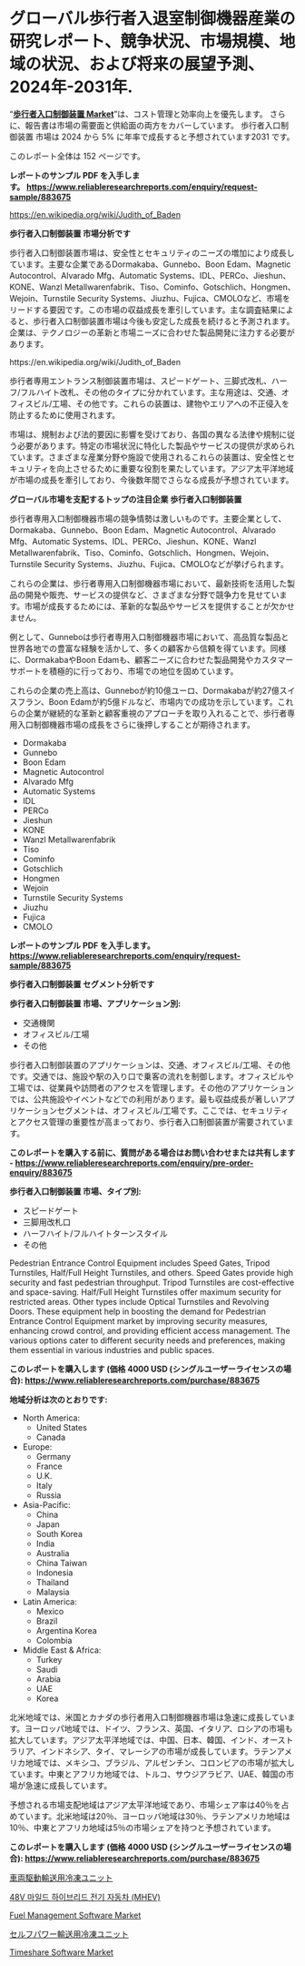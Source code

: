 <p><h1>グローバル歩行者入退室制御機器産業の研究レポート、競争状況、市場規模、地域の状況、および将来の展望予測、2024年-2031年.</h1></p><p>&ldquo;<strong><a href="https://www.reliableresearchreports.com/pedestrian-entrance-control-equipment-r883675">歩行者入口制御装置 Market</a></strong>&rdquo;は、コスト管理と効率向上を優先します。 さらに、報告書は市場の需要面と供給面の両方をカバーしています。 歩行者入口制御装置 市場は 2024 から 5% に年率で成長すると予想されています2031 です。</p>
<p>このレポート全体は 152 ページです。</p>
<p><strong>レポートのサンプル PDF を入手します。&nbsp;<a href="https://www.reliableresearchreports.com/enquiry/request-sample/883675">https://www.reliableresearchreports.com/enquiry/request-sample/883675</a></strong></p>
<p><a href="https://en.wikipedia.org/wiki/Judith_of_Baden">https://en.wikipedia.org/wiki/Judith_of_Baden</a></p>
<p><strong>歩行者入口制御装置 市場分析です</strong></p>
<p><p>歩行者入口制御装置市場は、安全性とセキュリティのニーズの増加により成長しています。主要な企業であるDormakaba、Gunnebo、Boon Edam、Magnetic Autocontrol、Alvarado Mfg、Automatic Systems、IDL、PERCo、Jieshun、KONE、Wanzl Metallwarenfabrik、Tiso、Cominfo、Gotschlich、Hongmen、Wejoin、Turnstile Security Systems、Jiuzhu、Fujica、CMOLOなど、市場をリードする要因です。この市場の収益成長を牽引しています。主な調査結果によると、歩行者入口制御装置市場は今後も安定した成長を続けると予測されます。企業は、テクノロジーの革新と市場ニーズに合わせた製品開発に注力する必要があります。</p></p>
<p>https://en.wikipedia.org/wiki/Judith_of_Baden</p>
<p><p>歩行者専用エントランス制御装置市場は、スピードゲート、三脚式改札、ハーフ/フルハイト改札、その他のタイプに分かれています。主な用途は、交通、オフィスビル/工場、その他です。これらの装置は、建物やエリアへの不正侵入を防止するために使用されます。 </p><p>市場は、規制および法的要因に影響を受けており、各国の異なる法律や規制に従う必要があります。特定の市場状況に特化した製品やサービスの提供が求められています。さまざまな産業分野や施設で使用されるこれらの装置は、安全性とセキュリティを向上させるために重要な役割を果たしています。アジア太平洋地域が市場の成長を牽引しており、今後数年間でさらなる成長が予想されています。</p></p>
<p><strong>グローバル市場を支配するトップの注目企業 歩行者入口制御装置</strong></p>
<p><p>歩行者専用入口制御機器市場の競争情勢は激しいものです。主要企業として、Dormakaba、Gunnebo、Boon Edam、Magnetic Autocontrol、Alvarado Mfg、Automatic Systems、IDL、PERCo、Jieshun、KONE、Wanzl Metallwarenfabrik、Tiso、Cominfo、Gotschlich、Hongmen、Wejoin、Turnstile Security Systems、Jiuzhu、Fujica、CMOLOなどが挙げられます。</p><p>これらの企業は、歩行者専用入口制御機器市場において、最新技術を活用した製品の開発や販売、サービスの提供など、さまざまな分野で競争力を見せています。市場が成長するためには、革新的な製品やサービスを提供することが欠かせません。</p><p>例として、Gunneboは歩行者専用入口制御機器市場において、高品質な製品と世界各地での豊富な経験を活かして、多くの顧客から信頼を得ています。同様に、DormakabaやBoon Edamも、顧客ニーズに合わせた製品開発やカスタマーサポートを積極的に行っており、市場での地位を固めています。</p><p>これらの企業の売上高は、Gunneboが約10億ユーロ、Dormakabaが約27億スイスフラン、Boon Edamが約5億ドルなど、市場内での成功を示しています。これらの企業が継続的な革新と顧客重視のアプローチを取り入れることで、歩行者専用入口制御機器市場の成長をさらに後押しすることが期待されます。</p></p>
<p><ul><li>Dormakaba</li><li>Gunnebo</li><li>Boon Edam</li><li>Magnetic Autocontrol</li><li>Alvarado Mfg</li><li>Automatic Systems</li><li>IDL</li><li>PERCo</li><li>Jieshun</li><li>KONE</li><li>Wanzl Metallwarenfabrik</li><li>Tiso</li><li>Cominfo</li><li>Gotschlich</li><li>Hongmen</li><li>Wejoin</li><li>Turnstile Security Systems</li><li>Jiuzhu</li><li>Fujica</li><li>CMOLO</li></ul></p>
<p><strong>レポートのサンプル PDF を入手します。 <a href="https://www.reliableresearchreports.com/enquiry/request-sample/883675">https://www.reliableresearchreports.com/enquiry/request-sample/883675</a></strong></p>
<p><strong>歩行者入口制御装置 セグメント分析です</strong></p>
<p><strong>歩行者入口制御装置 市場、アプリケーション別:</strong></p>
<p><ul><li>交通機関</li><li>オフィスビル/工場</li><li>その他</li></ul></p>
<p><p>歩行者入口制御装置のアプリケーションは、交通、オフィスビル/工場、その他です。交通では、施設や駅の入り口で乗客の流れを制御します。オフィスビルや工場では、従業員や訪問者のアクセスを管理します。その他のアプリケーションでは、公共施設やイベントなどでの利用があります。最も収益成長が著しいアプリケーションセグメントは、オフィスビル/工場です。ここでは、セキュリティとアクセス管理の重要性が高まっており、歩行者入口制御装置が需要されています。</p></p>
<p><strong>このレポートを購入する前に、質問がある場合はお問い合わせまたは共有します - <a href="https://www.reliableresearchreports.com/enquiry/pre-order-enquiry/883675">https://www.reliableresearchreports.com/enquiry/pre-order-enquiry/883675</a></strong></p>
<p><strong>歩行者入口制御装置 市場、タイプ別:</strong></p>
<p><ul><li>スピードゲート</li><li>三脚用改札口</li><li>ハーフハイト/フルハイトターンスタイル</li><li>その他</li></ul></p>
<p><p>Pedestrian Entrance Control Equipment includes Speed Gates, Tripod Turnstiles, Half/Full Height Turnstiles, and others. Speed Gates provide high security and fast pedestrian throughput. Tripod Turnstiles are cost-effective and space-saving. Half/Full Height Turnstiles offer maximum security for restricted areas. Other types include Optical Turnstiles and Revolving Doors. These equipment help in boosting the demand for Pedestrian Entrance Control Equipment market by improving security measures, enhancing crowd control, and providing efficient access management. The various options cater to different security needs and preferences, making them essential in various industries and public spaces.</p></p>
<p><strong>このレポートを購入します (価格 4000 USD (シングルユーザーライセンスの場合): <a href="https://www.reliableresearchreports.com/purchase/883675">https://www.reliableresearchreports.com/purchase/883675</a></strong></p>
<p><strong>地域分析は次のとおりです:</strong></p>
<p><ul>
    <li>
        North America:
        <ul>
            <li>United States</li>
            <li>Canada</li>
        </ul>
    </li>
    <li>
        Europe:
        <ul>
            <li>Germany</li>
            <li>France</li>
            <li>U.K.</li>
            <li>Italy</li>
            <li>Russia</li>
        </ul>
    </li>
    <li>
        Asia-Pacific:
        <ul>
            <li>China</li>
            <li>Japan</li>
            <li>South Korea</li>
            <li>India</li>
            <li>Australia</li>
            <li>China Taiwan</li>
            <li>Indonesia</li>
            <li>Thailand</li>
            <li>Malaysia</li>
        </ul>
    </li>
    <li>
        Latin America:
        <ul>
            <li>Mexico</li>
            <li>Brazil</li>
            <li>Argentina Korea</li>
            <li>Colombia</li>
        </ul>
    </li>
    <li>
        Middle East & Africa:
        <ul>
            <li>Turkey</li>
            <li>Saudi</li>
            <li>Arabia</li>
            <li>UAE</li>
            <li>Korea</li>
        </ul>
    </li>
    </ul></p>
<p><p>北米地域では、米国とカナダの歩行者用入口制御機器市場は急速に成長しています。ヨーロッパ地域では、ドイツ、フランス、英国、イタリア、ロシアの市場も拡大しています。アジア太平洋地域では、中国、日本、韓国、インド、オーストラリア、インドネシア、タイ、マレーシアの市場が成長しています。ラテンアメリカ地域では、メキシコ、ブラジル、アルゼンチン、コロンビアの市場が拡大しています。中東とアフリカ地域では、トルコ、サウジアラビア、UAE、韓国の市場が急速に成長しています。</p><p>予想される市場支配地域はアジア太平洋地域であり、市場シェア率は40％を占めています。北米地域は20％、ヨーロッパ地域は30％、ラテンアメリカ地域は10％、中東とアフリカ地域は5％の市場シェアを持つと予想されています。</p></p>
<p><strong>このレポートを購入します (価格 4000 USD (シングルユーザーライセンスの場合): <a href="https://www.reliableresearchreports.com/purchase/883675">https://www.reliableresearchreports.com/purchase/883675</a></strong></p>
<p><p><a href="https://github.com/RandallRunte2023/Market-Research-Report-List-2/blob/main/842219487157.md">車両駆動輸送用冷凍ユニット</a></p><p><a href="https://github.com/LuckeyCorbin/Market-Research-Report-List-2/blob/main/4579500107973.md">48V 마일드 하이브리드 전기 자동차 (MHEV)</a></p><p><a href="https://github.com/marthawweekle/Market-Research-Report-List-2/blob/main/fuel-management-software-market.md">Fuel Management Software Market</a></p><p><a href="https://github.com/DanykaKilback/Market-Research-Report-List-2/blob/main/542033987158.md">セルフパワー輸送用冷凍ユニット</a></p><p><a href="https://github.com/SheilaBruen2023/Market-Research-Report-List-2/blob/main/timeshare-software-market.md">Timeshare Software Market</a></p></p>
